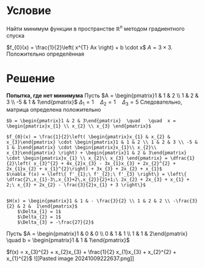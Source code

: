 # Условие
Найти минимум функции в пространстве $\mathbb{R}^{n}$ методом градиентного спуска

$f_{0}(x) = \frac{1}{2}\left( x^{T} Ax \right) + b \cdot x$
$A = 3 \times 3$. Положительно определённая

# Решение
**Попытка, где нет минимума**
	Пусть $A = \begin{pmatrix}1 & 1 & 2 \\ 1 & 2 & 3 \\ -5 & 1 & 1\end{pmatrix}$
		$\Delta_{1} = 1  \quad  \Delta_{2} = 1  \quad \Delta_{3} = 5$
		Следовательно, матрица определена положительно
	
	$b = \begin{pmatrix}1 & 2 & 3\end{pmatrix}  \quad   \quad  x = \begin{pmatrix}x_{1} \\ x_{2} \\ x_{3} \end{pmatrix}$
	
	$f_{0}(x) = \frac{1}{2}\left( \begin{pmatrix}x_{1} & x_{2} & x_{3}\end{pmatrix} \cdot \begin{pmatrix}1 & 1 & 2 \\ 1 & 2 & 3 \\ -5 & 1 & 1\end{pmatrix} \cdot \begin{pmatrix}x_{1}\\ x_{2}\\ x_{3}\end{pmatrix} \right) + \begin{pmatrix}1 & 2 & 3\end{pmatrix} \cdot \begin{pmatrix}x_{1} \\ x_{2}\\ x_{3} \end{pmatrix} = \dfrac{1}{2}\left( x_{3}^{2} + 4x_{2}x_{3} - 3x_{1}x_{3} + 2x_{2}^{2} + 2x_{1}x_{2} + x_{1}^{2}\right) + 3x_{3} + 2x_{2} + x_{1}$
	$\nabla f(x) = \left\{ f'_{1};\ f'_{2};\ f'_{3} \right\} = \left\{ \dfrac{2\,x_{1}-3\,x_{3}+2\,x_{2}}{2}+1;\ 2x_{2} + 2x_{3} + x_{1} + 2;\ x_{3} + 2x_{2} - \frac{3}{2}x_{1} + 3 \right\}$
	
	
	$H(x) = \begin{pmatrix}1 & 1 & - \frac{3}{2} \\ 1 & 2 & 2 \\ -\frac{3}{2} & 2 &  1\end{pmatrix}$
		$\Delta_{1} = 1$
		$\Delta_{2} = 1$
		$\Delta_{3} = -\frac{27}{2}$
Пусть $A = \begin{pmatrix}1 & 0 & 0 \\ 0 & 1 & 1 \\ 1 & 1 & 2\end{pmatrix}  \quad b = \begin{pmatrix}1 & 1 & 1\end{pmatrix}$

$f(x) = x_{3}^{2} + x_{2}x_{3} + \frac{1}{2} x_{1}x_{3} + x_{2}^{2} + x_{1}^{2}$
![[Pasted image 20241009222637.png]]


